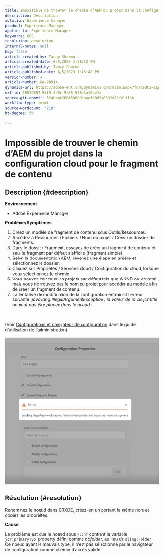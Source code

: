 ```yaml
---
title: Impossible de trouver le chemin d’AEM du projet dans la configuration cloud pour le fragment de contenu
description: Description
solution: Experience Manager
product: Experience Manager
applies-to: Experience Manager
keywords: KCS
resolution: Resolution
internal-notes: null
bug: false
article-created-by: Tanay Sharma .
article-created-date: 6/5/2023 1:38:12 PM
article-published-by: Tanay Sharma .
article-published-date: 6/5/2023 1:43:42 PM
version-number: 4
article-number: KA-20914
dynamics-url: https://adobe-ent.crm.dynamics.com/main.aspx?forceUCI=1&pagetype=entityrecord&etn=knowledgearticle&id=01bdb936-a603-ee11-8f6e-6045bd006b4b
exl-id: 58519857-98f9-4e5d-9f65-950e3a10ce1a
source-git-commit: 524bb46260459809cbaef68d5b8532d61fd13fbb
workflow-type: tm+mt
source-wordcount: '218'
ht-degree: 5%

---
```


# Impossible de trouver le chemin d’AEM du projet dans la configuration cloud pour le fragment de contenu

## Description {#description}


<b>Environnement</b>

- Adobe Experience Manager


<b>Problème/Symptômes</b>

1. Créez un modèle de fragment de contenu sous Outils/Ressources.
2. Accédez à Ressources / Fichiers / Nom du projet / Créer un dossier de fragments.
3. Dans le dossier Fragment, essayez de créer un fragment de contenu et seul le fragment par défaut s’affiche (fragment simple).
4. Selon la documentation AEM, revenez une étape en arrière et sélectionnez le dossier.
5. Cliquez sur Propriétés / Services cloud / Configuration du cloud, lorsque vous sélectionnez le chemin.
6. Vous pouvez voir tous les projets par défaut tels que WKND ou we.retail, mais vous ne trouvez pas le nom du projet pour accéder au modèle afin de créer un fragment de contenu.
7. La tentative de modification de la configuration entraînait l’erreur suivante :*java.lang.IllegalArgumentException : la valeur de la clé jcr:title ne peut pas être placée dans le noeud :*

<br><br>(Voir [Configurations et navigateur de configuration](https://experienceleague.adobe.com/docs/experience-manager-65/administering/introduction/configurations.html?lang=en) dans le guide d’utilisation de l’administration)<br><br>![](assets/___05bdb936-a603-ee11-8f6e-6045bd006b4b___.png)<br>

## Résolution {#resolution}


Renommez le noeud dans CRXDE, créez-en un portant le même nom et copiez les propriétés.

<b>Cause</b>

Le problème est que le noeud sous `/conf` contient la variable `jcr:primaryTyp `property défini comme *nt:folder*, au lieu de `sling:Folder`.
Ce noeud ayant le mauvais type, il n’est pas sélectionné par le navigateur de configuration comme chemin d’accès valide.
